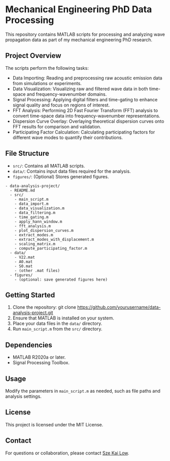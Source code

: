 # Mechanical Engineering PhD Data Processing

This repository contains MATLAB scripts for processing and analyzing wave propagation data as part of my mechanical engineering PhD research.

## Project Overview

The scripts perform the following tasks:

- Data Importing: Reading and preprocessing raw acoustic emission data from simulations or experiments.
- Data Visualization: Visualizing raw and filtered wave data in both time-space and frequency-wavenumber domains.
- Signal Processing: Applying digital filters and time-gating to enhance signal quality and focus on regions of interest.
- FFT Analysis: Performing 2D Fast Fourier Transform (FFT) analysis to convert time-space data into frequency-wavenumber representations.
- Dispersion Curve Overlay: Overlaying theoretical dispersion curves onto FFT results for comparison and validation.
- Participating Factor Calculation: Calculating participating factors for different wave modes to quantify their contributions.

## File Structure

- `src/`: Contains all MATLAB scripts.
- `data/`: Contains input data files required for the analysis.
- `figures/`: (Optional) Stores generated figures.

```
- data-analysis-project/
  - README.md
  - src/
    - main_script.m
    - data_import.m
    - data_visualization.m
    - data_filtering.m
    - time_gating.m
    - apply_hann_window.m
    - fft_analysis.m
    - plot_dispersion_curves.m
    - extract_modes.m
    - extract_modes_with_displacement.m
    - scaling_matrix.m
    - compute_participating_factor.m
  - data/
    - V22.mat
    - A0.mat
    - S0.mat
    - (other .mat files)
  - figures/
    - (optional: save generated figures here)
```

## Getting Started

1. Clone the repository:
   git clone https://github.com/yourusername/data-analysis-project.git
3. Ensure that MATLAB is installed on your system.
4. Place your data files in the `data/` directory.
5. Run `main_script.m` from the `src/` directory.

## Dependencies

- MATLAB R2020a or later.
- Signal Processing Toolbox.

## Usage

Modify the parameters in `main_script.m` as needed, such as file paths and analysis settings.

## License

This project is licensed under the MIT License.

## Contact

For questions or collaboration, please contact [Sze Kai Low](mailto:lszekai977@gmail,com).
